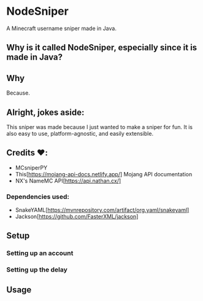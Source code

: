 # NodeSniper

A Minecraft username sniper made in Java.

## Why is it called NodeSniper, especially since it is made in Java?

## Why

Because.

## Alright, jokes aside:

This sniper was made because I just wanted to make a sniper for fun. It is also easy to use, platform-agnostic, and easily extensible.

## Credits ❤️:

- MCsniperPY
- This[https://mojang-api-docs.netlify.app/] Mojang API documentation
- NX's NameMC API[https://api.nathan.cx/]

### Dependencies used:

- SnakeYAML[https://mvnrepository.com/artifact/org.yaml/snakeyaml]
- Jackson[https://github.com/FasterXML/jackson]

## Setup

### Setting up an account

### Setting up the delay


## Usage
